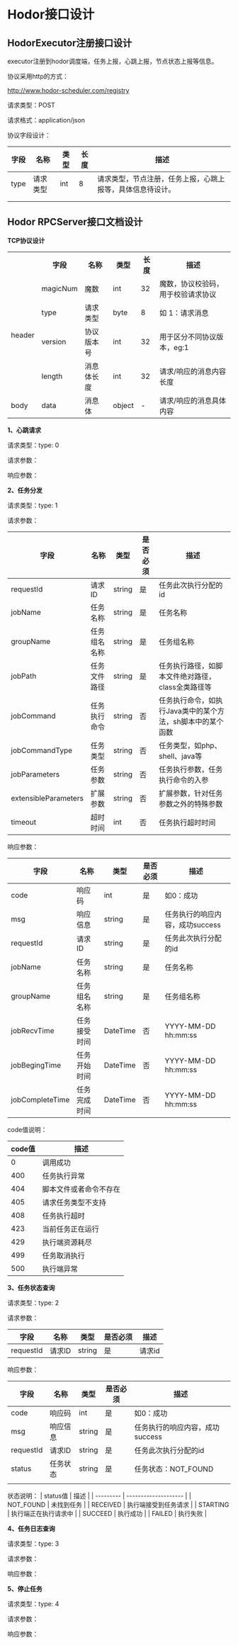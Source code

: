 # Hodor接口设计

## HodorExecutor注册接口设计

executor注册到hodor调度端，任务上报，心跳上报，节点状态上报等信息。

协议采用http的方式：

http://www.hodor-scheduler.com/registry

请求类型：POST

请求格式：application/json

协议字段设计：

| 字段 | 名称     | 类型 | 长度 | 描述                                                       |
| ---- | -------- | ---- | ---- | ---------------------------------------------------------- |
| type | 请求类型 | int  | 8    | 请求类型，节点注册，任务上报，心跳上报等，具体信息待设计。 |
|      |          |      |      |                                                            |
|      |          |      |      |                                                            |

## Hodor RPCServer接口文档设计

**TCP协议设计**

<table>
	<tr>
	    <th></th>
	    <th>字段</th>
	    <th>名称</th>  
        <th>类型</th>  
        <th>长度</th>  
        <th>描述</th>  
	</tr >
	<tr >
	    <td rowspan="4">header</td>
	    <td>magicNum</td>
	    <td>魔数</td>
        <td>int</td>
        <td>32</td>
        <td>魔数，协议校验码，用于校验请求协议</td>
	</tr>
    <tr >
	    <td>type</td>
	    <td>请求类型</td>
        <td>byte</td>
        <td>8</td>
        <td>如 1：请求消息<br /></td>
	</tr>
	<tr>
	    <td>version</td>
	    <td>协议版本号</td>
        <td>int</td>
        <td>32</td>
        <td>用于区分不同协议版本，eg:1</td>
	</tr>
    <tr>
	    <td>length</td>
	    <td>消息体长度</td>
        <td>int</td>
        <td>32</td>
        <td>请求/响应的消息内容长度</td>
	</tr>
    <tr>
        <td>body</td>
	    <td>data</td>
	    <td>消息体</td>
        <td>object</td>
        <td>-</td>
        <td>请求/响应的消息具体内容</td>
	</tr>
</table>

**1、心跳请求**

请求类型：type: 0

请求参数：

响应参数：



**2、任务分发**

请求类型：type: 1

请求参数：

| 字段                 | 名称         | 类型   | 是否必须 | 描述                                                       |
| -------------------- | ------------ | ------ | -------- | ---------------------------------------------------------- |
| requestId            | 请求ID       | string | 是       | 任务此次执行分配的id                                       |
| jobName              | 任务名称     | string | 是       | 任务名称                                                   |
| groupName            | 任务组名名称 | string | 是       | 任务组名称                                                 |
| jobPath              | 任务文件路径 | string | 是       | 任务执行路径，如脚本文件绝对路径，class全类路径等          |
| jobCommand           | 任务执行命令 | string | 否       | 任务执行命令，如执行Java类中的某个方法，sh脚本中的某个函数 |
| jobCommandType       | 任务类型     | string | 否       | 任务类型，如php、shell、java等                             |
| jobParameters        | 任务参数     | string | 否       | 任务执行参数，任务执行命令的入参                           |
| extensibleParameters | 扩展参数     | string | 否       | 扩展参数，针对任务参数之外的特殊参数                       |
| timeout              | 超时时间     | int    | 否       | 任务执行超时时间                                           |

响应参数：

| 字段            | 名称         | 类型     | 是否必须 | 描述                            |
| --------------- | ------------ | -------- | -------- | ------------------------------- |
| code            | 响应码       | int      | 是       | 如0：成功                       |
| msg             | 响应信息     | string   | 是       | 任务执行的响应内容，成功success |
| requestId       | 请求ID       | string   | 是       | 任务此次执行分配的id            |
| jobName         | 任务名称     | string   | 是       | 任务名称                        |
| groupName       | 任务组名名称 | string   | 是       | 任务组名称                      |
| jobRecvTime     | 任务接受时间 | DateTime | 否       | YYYY-MM-DD hh:mm:ss             |
| jobBegingTime   | 任务开始时间 | DateTime | 否       | YYYY-MM-DD hh:mm:ss             |
| jobCompleteTime | 任务完成时间 | DateTime | 否       | YYYY-MM-DD hh:mm:ss             |

code值说明：

| code值 | 描述                   |
| ------ | ---------------------- |
| 0      | 调用成功               |
| 400    | 任务执行异常           |
| 404    | 脚本文件或者命令不存在 |
| 405    | 请求任务类型不支持     |
| 408    | 任务执行超时           |
| 423    | 当前任务正在运行       |
| 429    | 执行端资源耗尽         |
| 499    | 任务取消执行           |
| 500    | 执行端异常             |

**3、任务状态查询**

请求类型：type: 2

请求参数：

| 字段      | 名称   | 类型   | 是否必须 | 描述   |
| --------- | ------ | ------ | -------- | ------ |
| requestId | 请求ID | string | 是       | 请求id |

响应参数：

| 字段      | 名称     | 类型   | 是否必须 | 描述                            |
| --------- | -------- | ------ | -------- | ------------------------------- |
| code      | 响应码   | int    | 是       | 如0：成功                       |
| msg       | 响应信息 | string | 是       | 任务执行的响应内容，成功success |
| requestId | 请求ID   | string | 是       | 任务此次执行分配的id            |
| status    | 任务状态 | string | 是       | 任务状态：NOT_FOUND             |
|           |          |        |          |                                 |

状态说明：
| status值  | 描述                 |
| --------- | -------------------- |
| NOT_FOUND | 未找到任务           |
| RECEIVED  | 执行端接受到任务请求 |
| STARTING  | 执行端正在执行请求中 |
| SUCCEED   | 执行成功             |
| FAILED    | 执行失败             |

**4、任务日志查询**

请求类型：type: 3

请求参数：

响应参数：

**5、停止任务**

请求类型：type: 4

请求参数：

响应参数：